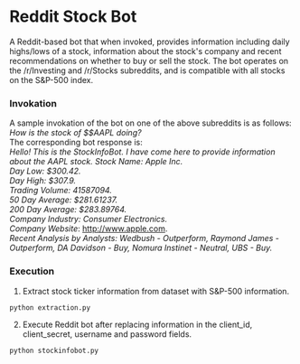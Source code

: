 # Reddit Stock Bot
A Reddit-based bot that when invoked, provides information including daily highs/lows of a stock, information about the stock's company and recent recommendations on whether to buy or sell the stock.
The bot operates on the /r/Investing and /r/Stocks subreddits, and is compatible with all stocks on the S&P-500 index.


### Invokation
A sample invokation of the bot on one of the above subreddits is as follows: *How is the stock of $$AAPL doing?*\
The corresponding bot response is:\
*Hello! This is the StockInfoBot. I have come here to provide information about the AAPL stock.*
*Stock Name: Apple Inc.*\
*Day Low: $300.42.*\
*Day High: $307.9.*\
*Trading Volume: 41587094.*\
*50 Day Average: $281.61237.*\
*200 Day Average: $283.89764.*\
*Company Industry: Consumer Electronics.*\
*Company Website*: http://www.apple.com. \
*Recent Analysis by Analysts: Wedbush - Outperform, Raymond James - Outperform, DA Davidson - Buy, Nomura Instinet - Neutral, UBS - Buy.*

### Execution
1. Extract stock ticker information from dataset with S&P-500 information. 
~~~~
python extraction.py
~~~~~~~~ 

2. Execute Reddit bot after replacing information in the client_id, client_secret, username and password fields.
~~~~
python stockinfobot.py
~~~~~~~~ 
